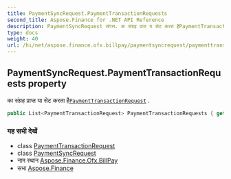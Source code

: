 ```yaml
---
title: PaymentSyncRequest.PaymentTransactionRequests
second_title: Aspose.Finance for .NET API Reference
description: PaymentSyncRequest संपत्त. क संग्रह प्रप्त य सेट करत हैPaymentTransactionRequest .
type: docs
weight: 40
url: /hi/net/aspose.finance.ofx.billpay/paymentsyncrequest/paymenttransactionrequests/
---
```

## PaymentSyncRequest.PaymentTransactionRequests property

का संग्रह प्राप्त या सेट करता है[`PaymentTransactionRequest`](../../paymenttransactionrequest/) .

```csharp
public List<PaymentTransactionRequest> PaymentTransactionRequests { get; set; }
```

### यह सभी देखें

* class [PaymentTransactionRequest](../../paymenttransactionrequest/)
* class [PaymentSyncRequest](../)
* नाम स्थान [Aspose.Finance.Ofx.BillPay](../../paymentsyncrequest/)
* सभा [Aspose.Finance](../../../)


